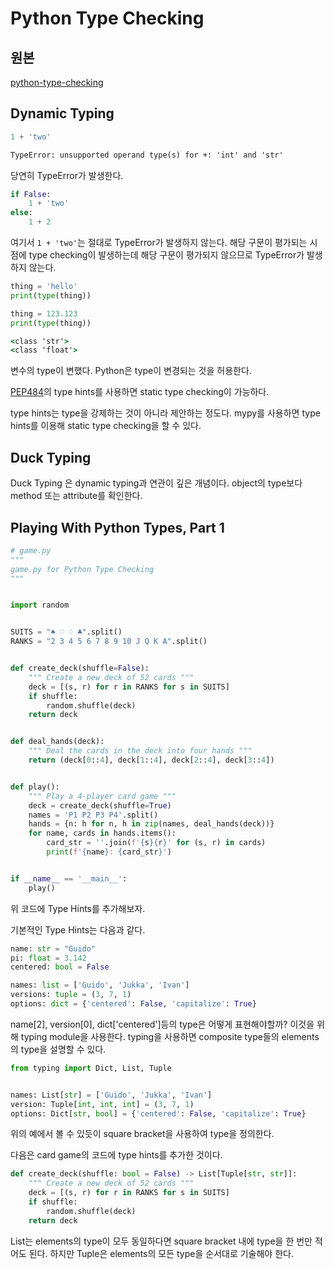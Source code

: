 # Python Type Checking

## 원본

[python-type-checking](https://realpython.com/python-type-checking/)

## Dynamic Typing

```py
1 + 'two'
```

```txt
TypeError: unsupported operand type(s) for +: 'int' and 'str'
```

당연히 TypeError가 발생한다.

```py
if False:
    1 + 'two'
else:
    1 + 2
```

여기서 `1 + 'two'`는 절대로 TypeError가 발생하지 않는다. 해당 구문이 평가되는 시점에 type checking이 발생하는데 해당 구문이 평가되지 않으므로 TypeError가 발생하지 않는다.

```py
thing = 'hello'
print(type(thing))

thing = 123.123
print(type(thing))
```

```cmd
<class 'str'>
<class 'float'>
```

변수의 type이 변했다. Python은 type이 변경되는 것을 허용한다.

[PEP484](https://www.python.org/dev/peps/pep-0484/)의 type hints를 사용하면 static type checking이 가능하다.

type hints는 type을 강제하는 것이 아니라 제안하는 정도다. mypy를 사용하면 type hints를 이용해 static type checking을 할 수 있다.

## Duck Typing

Duck Typing 은 dynamic typing과 연관이 깊은 개념이다. object의 type보다 method 또는 attribute를 확인한다.



## Playing With Python Types, Part 1

```py
# game.py
"""
game.py for Python Type Checking
"""


import random


SUITS = "♠ ♡ ♢ ♣".split()
RANKS = "2 3 4 5 6 7 8 9 10 J Q K A".split()


def create_deck(shuffle=False):
    """ Create a new deck of 52 cards """
    deck = [(s, r) for r in RANKS for s in SUITS]
    if shuffle:
        random.shuffle(deck)
    return deck


def deal_hands(deck):
    """ Deal the cards in the deck into four hands """
    return (deck[0::4], deck[1::4], deck[2::4], deck[3::4])


def play():
    """ Play a 4-player card game """
    deck = create_deck(shuffle=True)
    names = 'P1 P2 P3 P4'.split()
    hands = {n: h for n, h in zip(names, deal_hands(deck))}
    for name, cards in hands.items():
        card_str = ''.join(f'{s}{r}' for (s, r) in cards)
        print(f'{name}: {card_str}')


if __name__ == '__main__':
    play()
```

위 코드에 Type Hints를 추가해보자.

기본적인 Type Hints는 다음과 같다.

```py
name: str = "Guido"
pi: float = 3.142
centered: bool = False

names: list = ['Guido', 'Jukka', 'Ivan']
versions: tuple = (3, 7, 1)
options: dict = {'centered': False, 'capitalize': True}
```

name[2], version[0], dict['centered']등의 type은 어떻게 표현해야할까? 이것을 위해 typing module을 사용한다.
typing을 사용하면 composite type들의 elements의 type을 설명할 수 있다.

```py
from typing import Dict, List, Tuple


names: List[str] = ['Guido', 'Jukka', 'Ivan']
version: Tuple[int, int, int] = (3, 7, 1)
options: Dict[str, bool] = {'centered': False, 'capitalize': True}
```

위의 예에서 볼 수 있듯이 square bracket을 사용하여 type을 정의한다.

다음은 card game의 코드에 type hints를 추가한 것이다.

```py
def create_deck(shuffle: bool = False) -> List[Tuple[str, str]]:
    """ Create a new deck of 52 cards """
    deck = [(s, r) for r in RANKS for s in SUITS]
    if shuffle:
        random.shuffle(deck)
    return deck
```

List는 elements의 type이 모두 동일하다면 square bracket 내에 type을 한 번만 적어도 된다.
하지만 Tuple은 elements의 모든 type을 순서대로 기술해야 한다.
